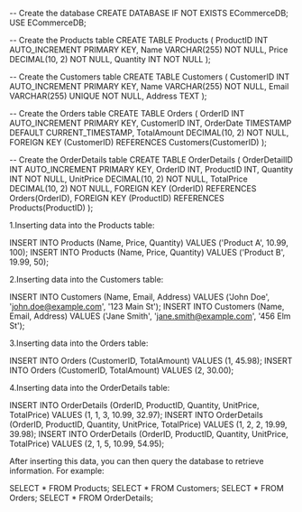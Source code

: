 -- Create the database
CREATE DATABASE IF NOT EXISTS ECommerceDB;
USE ECommerceDB;

-- Create the Products table
CREATE TABLE Products (
    ProductID INT AUTO_INCREMENT PRIMARY KEY,
    Name VARCHAR(255) NOT NULL,
    Price DECIMAL(10, 2) NOT NULL,
    Quantity INT NOT NULL
);

-- Create the Customers table
CREATE TABLE Customers (
    CustomerID INT AUTO_INCREMENT PRIMARY KEY,
    Name VARCHAR(255) NOT NULL,
    Email VARCHAR(255) UNIQUE NOT NULL,
    Address TEXT
);

-- Create the Orders table
CREATE TABLE Orders (
    OrderID INT AUTO_INCREMENT PRIMARY KEY,
    CustomerID INT,
    OrderDate TIMESTAMP DEFAULT CURRENT_TIMESTAMP,
    TotalAmount DECIMAL(10, 2) NOT NULL,
    FOREIGN KEY (CustomerID) REFERENCES Customers(CustomerID)
);

-- Create the OrderDetails table
CREATE TABLE OrderDetails (
    OrderDetailID INT AUTO_INCREMENT PRIMARY KEY,
    OrderID INT,
    ProductID INT,
    Quantity INT NOT NULL,
    UnitPrice DECIMAL(10, 2) NOT NULL,
    TotalPrice DECIMAL(10, 2) NOT NULL,
    FOREIGN KEY (OrderID) REFERENCES Orders(OrderID),
    FOREIGN KEY (ProductID) REFERENCES Products(ProductID)
);

1.Inserting data into the Products table:

INSERT INTO Products (Name, Price, Quantity) VALUES ('Product A', 10.99, 100);
INSERT INTO Products (Name, Price, Quantity) VALUES ('Product B', 19.99, 50);

2.Inserting data into the Customers table:

INSERT INTO Customers (Name, Email, Address) VALUES ('John Doe', 'john.doe@example.com', '123 Main St');
INSERT INTO Customers (Name, Email, Address) VALUES ('Jane Smith', 'jane.smith@example.com', '456 Elm St');

3.Inserting data into the Orders table:

INSERT INTO Orders (CustomerID, TotalAmount) VALUES (1, 45.98);
INSERT INTO Orders (CustomerID, TotalAmount) VALUES (2, 30.00);

4.Inserting data into the OrderDetails table:

INSERT INTO OrderDetails (OrderID, ProductID, Quantity, UnitPrice, TotalPrice) VALUES (1, 1, 3, 10.99, 32.97);
INSERT INTO OrderDetails (OrderID, ProductID, Quantity, UnitPrice, TotalPrice) VALUES (1, 2, 2, 19.99, 39.98);
INSERT INTO OrderDetails (OrderID, ProductID, Quantity, UnitPrice, TotalPrice) VALUES (2, 1, 5, 10.99, 54.95);

After inserting this data, you can then query the database to retrieve information. For example:

SELECT * FROM Products;
SELECT * FROM Customers;
SELECT * FROM Orders;
SELECT * FROM OrderDetails;
